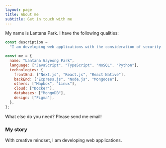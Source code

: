 ```yaml
---
layout: page
title: About me
subtitle: Get in touch with me
---
```


My name is Lantana Park. I have the following qualities:

```javascript
const description =
  "I am developing web applications with the consideration of security threats.";

const me = {
  name: "Lantana Gayeong Park",
  language: ["JavaScript", "TypeScript", "NoSQL", "Python"],
  technologies: {
    frontEnd: ["Next.js", "React.js", "React Native"],
    backEnd: ["Express.js", "Node.js", "Mongoose"],
    others: ["Mapbox", "Linux"],
    cloud: ["Docker"],
    databases: ["MongoDB"],
    design: ["Figma"],
  },
};
```

What else do you need? Please send me email!

### My story

With creative mindset, I am developing web applications.
